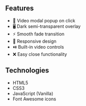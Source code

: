 ## Features
- 🎥 Video modal popup on click
- 🖥️ Dark semi-transparent overlay
- ⚡ Smooth fade transition
- 📱 Responsive design
- ⏯️ Built-in video controls
- ❌ Easy close functionality

## Technologies
- HTML5
- CSS3
- JavaScript (Vanilla)
- Font Awesome icons
